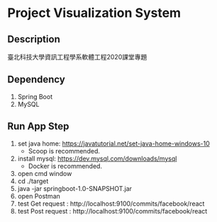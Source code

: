 # Project Visualization System
## Description
臺北科技大學資訊工程學系軟體工程2020課堂專題

## Dependency
1. Spring Boot
2. MySQL

## Run App Step
1. set java home:  https://javatutorial.net/set-java-home-windows-10
    * Scoop is recommended.
2. install mysql: https://dev.mysql.com/downloads/mysql
    * Docker is recommended.
3. open cmd window
4. cd ./target
5. java -jar springboot-1.0-SNAPSHOT.jar
6. open Postman
7. test Get request : http://localhost:9100/commits/facebook/react
8. test Post request : http://localhost:9100/commits/facebook/react
